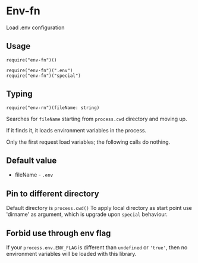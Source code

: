 # Env-fn

Load .env configuration

## Usage

```
require("env-fn")()

require("env-fn")(".env")
require("env-fn")("special")
```

## Typing

`require("env-rn")(fileName: string)`

Searches for `fileName` starting from `process.cwd` directory and moving up.

If it finds it, it loads environment variables in the process.

Only the first request load variables; the following calls do nothing.

## Default value

- fileName - `.env`

## Pin to different directory

Default directory is `process.cwd()`
To apply local directory as start point use 'dirname' as argument, which is upgrade upon `special` behaviour.

## Forbid use through env flag

If your `process.env.ENV_FLAG` is different than `undefined` or `'true'`, then no environment variables will be loaded with this library.
